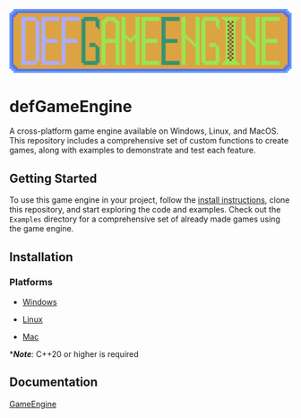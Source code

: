 <p align="center"><img src="dge_large_logo.png"></p>

# defGameEngine
A cross-platform game engine available on Windows, Linux, and MacOS. This repository includes a comprehensive set of custom functions to create games, along with examples to demonstrate and test each feature.

## Getting Started

To use this game engine in your project, follow the [install instructions](/README.md#installation), clone this repository, and start exploring the code and examples. Check out the `Examples` directory for a comprehensive set of already made games using the game engine.

## Installation

### Platforms

- [Windows](md/Install_Instructions_Windows.md)

- [Linux](md/Install_Instructions_Linux.md)

- [Mac](md/Install_Instructions_Mac.md)

****Note**:* C++20 or higher is required

## Documentation

[GameEngine](md/GameEngine_Doc.md)